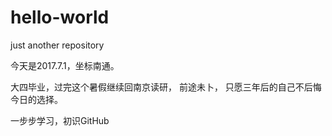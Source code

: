 # hello-world
just another repository

今天是2017.7.1，坐标南通。

大四毕业，过完这个暑假继续回南京读研，
前途未卜，
只愿三年后的自己不后悔今日的选择。

一步步学习，初识GitHub
